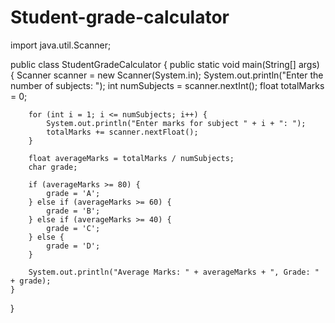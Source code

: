 # Student-grade-calculator
import java.util.Scanner;

public class StudentGradeCalculator {
    public static void main(String[] args) {
        Scanner scanner = new Scanner(System.in);
        System.out.println("Enter the number of subjects: ");
        int numSubjects = scanner.nextInt();
        float totalMarks = 0;

        for (int i = 1; i <= numSubjects; i++) {
            System.out.println("Enter marks for subject " + i + ": ");
            totalMarks += scanner.nextFloat();
        }

        float averageMarks = totalMarks / numSubjects;
        char grade;

        if (averageMarks >= 80) {
            grade = 'A';
        } else if (averageMarks >= 60) {
            grade = 'B';
        } else if (averageMarks >= 40) {
            grade = 'C';
        } else {
            grade = 'D';
        }

        System.out.println("Average Marks: " + averageMarks + ", Grade: " + grade);
    }
}
